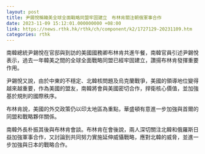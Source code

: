 ```yaml
---
layout: post
title: 尹錫悅稱韓美全球全面戰略同盟牢固建立　布林肯關注朝俄軍事合作
date: 2023-11-09 15:12:01.000000000 +08:00
link: https://news.rthk.hk/rthk/ch/component/k2/1727129-20231109.htm
categories: rthk
---
```


南韓總統尹錫悅在官邸與到訪的美國國務卿布林肯共進午餐，南韓官員引述尹錫悅表示，過去一年韓美之間的全球全面戰略同盟已經牢固建立，讚揚布林肯發揮重要作用。

尹錫悅又說，由於中東的不穩定、北韓核問題及烏克蘭戰爭，美國的領導地位變得越來越重要，作為美國的盟友，南韓將會與美國密切合作，捍衛核心價值，並加強基於規則的國際秩序。

布林肯說，美國的外交政策仍以印太地區為重點，華盛頓有意進一步加強與首爾的同盟和戰略夥伴關係。

南韓外長朴振其後與布林肯會談。布林肯在會後說，兩人深切關注北韓和俄羅斯日益加強軍事合作，又討論到共同努力實施延伸威懾戰略，應對北韓的威脅，並進一步加強與日本的戰略合作。
